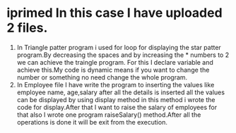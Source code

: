# iprimed In this case I have uploaded 2 files.
1. In Triangle patter program i used for loop for displaying the star patter program.By decreasing the spaces and by increasing the * numbers to 2 we can achieve the traingle program. For this I declare variable and achieve this.My code is dynamic means if you want to change the number or something no need change the whole program.
2. In Employee file I have write the program to inserting the values like employee name, age,salary after all the details is inserted all the values can be displayed by using display method in this method i wrote the code for display.After that I want to raise the salary of employees for that also I wrote one program raiseSalary() method.After all the operations is done it will be exit from the execution.
